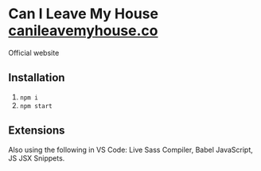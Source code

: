 # Can I Leave My House [canileavemyhouse.co](http://canileavemyhouse.co)

Official website

## Installation

1. `npm i`
2. `npm start`

## Extensions

Also using the following in VS Code: Live Sass Compiler, Babel JavaScript, JS JSX Snippets.
